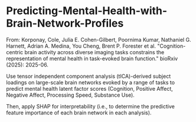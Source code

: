 # Predicting-Mental-Health-with-Brain-Network-Profiles
From: Korponay, Cole, Julia E. Cohen-Gilbert, Poornima Kumar, Nathaniel G. Harnett, Adrian A. Medina, You Cheng, Brent P. Forester et al. "Cognition-centric brain activity across diverse imaging tasks constrains the representation of mental health in task-evoked brain function." bioRxiv (2025): 2025-06.

Use tensor independent component analysis (tICA)-derived subject loadings on large-scale brain networks evoked by a range of tasks to predict mental health latent factor scores (Cognition, Positive Affect, Negative Affect, Processing Speed, Substance Use). 

Then, apply SHAP for interpretability (i.e., to determine the predictive feature importance of each brain network in each analysis). 
